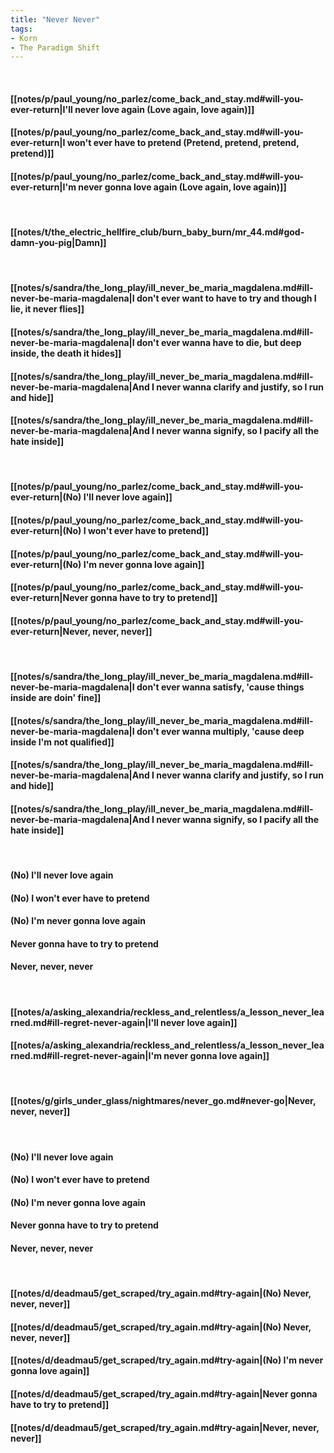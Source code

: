 ```yaml
---
title: "Never Never"
tags:
- Korn
- The Paradigm Shift
---
```

&nbsp;
#### [[notes/p/paul_young/no_parlez/come_back_and_stay.md#will-you-ever-return|I'll never love again (Love again, love again)]]
#### [[notes/p/paul_young/no_parlez/come_back_and_stay.md#will-you-ever-return|I won't ever have to pretend (Pretend, pretend, pretend, pretend)]]
#### [[notes/p/paul_young/no_parlez/come_back_and_stay.md#will-you-ever-return|I'm never gonna love again (Love again, love again)]]
&nbsp;
#### [[notes/t/the_electric_hellfire_club/burn_baby_burn/mr_44.md#god-damn-you-pig|Damn]]
&nbsp;
#### [[notes/s/sandra/the_long_play/ill_never_be_maria_magdalena.md#ill-never-be-maria-magdalena|I don't ever want to have to try and though I lie, it never flies]]
#### [[notes/s/sandra/the_long_play/ill_never_be_maria_magdalena.md#ill-never-be-maria-magdalena|I don't ever wanna have to die, but deep inside, the death it hides]]
#### [[notes/s/sandra/the_long_play/ill_never_be_maria_magdalena.md#ill-never-be-maria-magdalena|And I never wanna clarify and justify, so I run and hide]]
#### [[notes/s/sandra/the_long_play/ill_never_be_maria_magdalena.md#ill-never-be-maria-magdalena|And I never wanna signify, so I pacify all the hate inside]]
&nbsp;
#### [[notes/p/paul_young/no_parlez/come_back_and_stay.md#will-you-ever-return|(No) I'll never love again]]
#### [[notes/p/paul_young/no_parlez/come_back_and_stay.md#will-you-ever-return|(No) I won't ever have to pretend]]
#### [[notes/p/paul_young/no_parlez/come_back_and_stay.md#will-you-ever-return|(No) I'm never gonna love again]]
#### [[notes/p/paul_young/no_parlez/come_back_and_stay.md#will-you-ever-return|Never gonna have to try to pretend]]
#### [[notes/p/paul_young/no_parlez/come_back_and_stay.md#will-you-ever-return|Never, never, never]]
&nbsp;
#### [[notes/s/sandra/the_long_play/ill_never_be_maria_magdalena.md#ill-never-be-maria-magdalena|I don't ever wanna satisfy, 'cause things inside are doin' fine]]
#### [[notes/s/sandra/the_long_play/ill_never_be_maria_magdalena.md#ill-never-be-maria-magdalena|I don't ever wanna multiply, 'cause deep inside I'm not qualified]]
#### [[notes/s/sandra/the_long_play/ill_never_be_maria_magdalena.md#ill-never-be-maria-magdalena|And I never wanna clarify and justify, so I run and hide]]
#### [[notes/s/sandra/the_long_play/ill_never_be_maria_magdalena.md#ill-never-be-maria-magdalena|And I never wanna signify, so I pacify all the hate inside]]
&nbsp;
#### (No) I'll never love again
#### (No) I won't ever have to pretend
#### (No) I'm never gonna love again
#### Never gonna have to try to pretend
#### Never, never, never
&nbsp;
#### [[notes/a/asking_alexandria/reckless_and_relentless/a_lesson_never_learned.md#ill-regret-never-again|I'll never love again]]
#### [[notes/a/asking_alexandria/reckless_and_relentless/a_lesson_never_learned.md#ill-regret-never-again|I'm never gonna love again]]
&nbsp;
#### [[notes/g/girls_under_glass/nightmares/never_go.md#never-go|Never, never, never]]
&nbsp;
#### (No) I'll never love again
#### (No) I won't ever have to pretend
#### (No) I'm never gonna love again
#### Never gonna have to try to pretend
#### Never, never, never
&nbsp;
#### [[notes/d/deadmau5/get_scraped/try_again.md#try-again|(No) Never, never, never]]
#### [[notes/d/deadmau5/get_scraped/try_again.md#try-again|(No) Never, never, never]]
#### [[notes/d/deadmau5/get_scraped/try_again.md#try-again|(No) I'm never gonna love again]]
#### [[notes/d/deadmau5/get_scraped/try_again.md#try-again|Never gonna have to try to pretend]]
#### [[notes/d/deadmau5/get_scraped/try_again.md#try-again|Never, never, never]]

